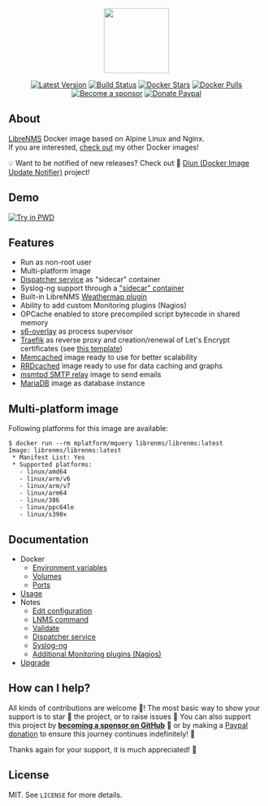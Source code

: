 <p align="center"><a href="https://github.com/librenms/docker" target="_blank"><img height="128" src="https://raw.githubusercontent.com/librenms/docker/master/.res/docker-librenms.jpg"></a></p>

<p align="center">
  <a href="https://hub.docker.com/r/librenms/librenms/tags?page=1&ordering=last_updated"><img src="https://img.shields.io/github/v/tag/librenms/docker?label=version&style=flat-square" alt="Latest Version"></a>
  <a href="https://github.com/librenms/docker/actions?workflow=build"><img src="https://img.shields.io/github/workflow/status/librenms/docker/build?label=build&logo=github&style=flat-square" alt="Build Status"></a>
  <a href="https://hub.docker.com/r/librenms/librenms/"><img src="https://img.shields.io/docker/stars/librenms/librenms.svg?style=flat-square&logo=docker" alt="Docker Stars"></a>
  <a href="https://hub.docker.com/r/librenms/librenms/"><img src="https://img.shields.io/docker/pulls/librenms/librenms.svg?style=flat-square&logo=docker" alt="Docker Pulls"></a>
  <br /><a href="https://github.com/sponsors/crazy-max"><img src="https://img.shields.io/badge/sponsor-crazy--max-181717.svg?logo=github&style=flat-square" alt="Become a sponsor"></a>
  <a href="https://www.paypal.me/crazyws"><img src="https://img.shields.io/badge/donate-paypal-00457c.svg?logo=paypal&style=flat-square" alt="Donate Paypal"></a>
</p>

## About

[LibreNMS](https://www.librenms.org/) Docker image based on Alpine Linux and Nginx.<br />
If you are interested, [check out](https://hub.docker.com/r/crazymax/) my other Docker images!

💡 Want to be notified of new releases? Check out 🔔 [Diun (Docker Image Update Notifier)](https://github.com/crazy-max/diun) project!

## Demo

[![Try in PWD](https://raw.githubusercontent.com/play-with-docker/stacks/master/assets/images/button.png)](https://labs.play-with-docker.com/?stack=https://raw.githubusercontent.com/librenms/docker/master/examples/pwd/librenms.yml)

## Features

* Run as non-root user
* Multi-platform image
* [Dispatcher service](doc/docker/environment-variables.md#dispatcher-service) as "sidecar" container
* Syslog-ng support through a ["sidecar" container](doc/docker/environment-variables.md#syslog-ng)
* Built-in LibreNMS [Weathermap plugin](https://docs.librenms.org/Extensions/Weathermap/)
* Ability to add custom Monitoring plugins (Nagios)
* OPCache enabled to store precompiled script bytecode in shared memory
* [s6-overlay](https://github.com/just-containers/s6-overlay/) as process supervisor
* [Traefik](https://github.com/containous/traefik-library-image) as reverse proxy and creation/renewal of Let's Encrypt certificates (see [this template](examples/traefik))
* [Memcached](https://github.com/docker-library/memcached) image ready to use for better scalability
* [RRDcached](https://github.com/crazy-max/docker-rrdcached) image ready to use for data caching and graphs
* [msmtpd SMTP relay](https://github.com/crazy-max/docker-msmtpd) image to send emails
* [MariaDB](https://github.com/docker-library/mariadb) image as database instance

## Multi-platform image

Following platforms for this image are available:

```
$ docker run --rm mplatform/mquery librenms/librenms:latest
Image: librenms/librenms:latest
 * Manifest List: Yes
 * Supported platforms:
   - linux/amd64
   - linux/arm/v6
   - linux/arm/v7
   - linux/arm64
   - linux/386
   - linux/ppc64le
   - linux/s390x
```

## Documentation

* Docker
  * [Environment variables](doc/docker/environment-variables.md)
  * [Volumes](doc/docker/volumes.md)
  * [Ports](doc/docker/ports.md)
* [Usage](doc/usage.md)
* Notes
  * [Edit configuration](doc/notes/edit-config.md)
  * [LNMS command](doc/notes/lnms-command.md)
  * [Validate](doc/notes/validate.md)
  * [Dispatcher service](doc/notes/dispatcher-service.md)
  * [Syslog-ng](doc/notes/syslog-ng.md)
  * [Additional Monitoring plugins (Nagios)](doc/notes/additional-monitoring-plugins.md)
* [Upgrade](doc/upgrade.md)

## How can I help?

All kinds of contributions are welcome :raised_hands:! The most basic way to show your support is to star :star2: the project, or to raise issues :speech_balloon: You can also support this project by [**becoming a sponsor on GitHub**](https://github.com/sponsors/crazy-max) :clap: or by making a [Paypal donation](https://www.paypal.me/crazyws) to ensure this journey continues indefinitely! :rocket:

Thanks again for your support, it is much appreciated! :pray:

## License

MIT. See `LICENSE` for more details.
